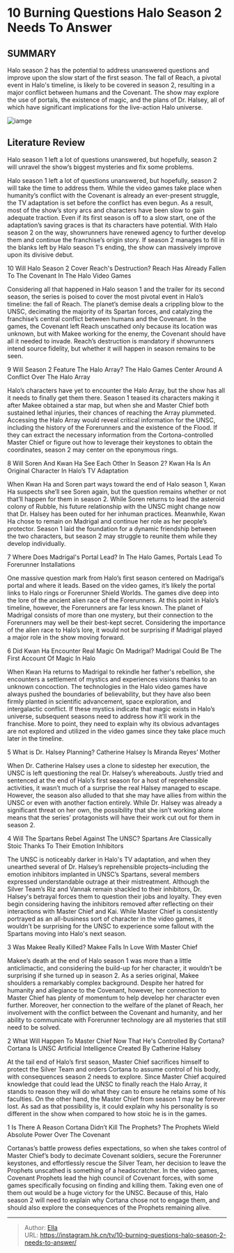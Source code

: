 # 10 Burning Questions Halo Season 2 Needs To Answer


## SUMMARY 


 Halo season 2 has the potential to address unanswered questions and improve upon the slow start of the first season. 
 The fall of Reach, a pivotal event in Halo&#39;s timeline, is likely to be covered in season 2, resulting in a major conflict between humans and the Covenant. 
 The show may explore the use of portals, the existence of magic, and the plans of Dr. Halsey, all of which have significant implications for the live-action Halo universe. 

![iamge](https://static1.srcdn.com/wordpress/wp-content/uploads/2024/01/halo-season-2-questions-answers.jpg)

## Literature Review
Halo season 1 left a lot of questions unanswered, but hopefully, season 2 will unravel the show’s biggest mysteries and fix some problems.




Halo season 1 left a lot of questions unanswered, but hopefully, season 2 will take the time to address them. While the video games take place when humanity’s conflict with the Covenant is already an ever-present struggle, the TV adaptation is set before the conflict has even begun. As a result, most of the show’s story arcs and characters have been slow to gain adequate traction.
Even if its first season is off to a slow start, one of the adaptation’s saving graces is that its characters have potential. With Halo season 2 on the way, showrunners have renewed agency to further develop them and continue the franchise’s origin story. If season 2 manages to fill in the blanks left by Halo season 1&#39;s ending, the show can massively improve upon its divisive debut.











 








 10  Will Halo Season 2 Cover Reach&#39;s Destruction? 
Reach Has Already Fallen To The Covenant In The Halo Video Games
        

Considering all that happened in Halo season 1 and the trailer for its second season, the series is poised to cover the most pivotal event in Halo’s timeline: the fall of Reach. The planet’s demise deals a crippling blow to the UNSC, decimating the majority of its Spartan forces, and catalyzing the franchise’s central conflict between humans and the Covenant. In the games, the Covenant left Reach unscathed only because its location was unknown, but with Makee working for the enemy, the Covenant should have all it needed to invade. Reach’s destruction is mandatory if showrunners intend source fidelity, but whether it will happen in season remains to be seen.





 9  Will Season 2 Feature The Halo Array? 
The Halo Games Center Around A Conflict Over The Halo Array
        

Halo’s characters have yet to encounter the Halo Array, but the show has all it needs to finally get them there. Season 1 teased its characters making it after Makee obtained a star map, but when she and Master Chief both sustained lethal injuries, their chances of reaching the Array plummeted. Accessing the Halo Array would reveal critical information for the UNSC, including the history of the Forerunners and the existence of the Flood. If they can extract the necessary information from the Cortona-controlled Master Chief or figure out how to leverage their keystones to obtain the coordinates, season 2 may center on the eponymous rings.





 8  Will Soren And Kwan Ha See Each Other In Season 2? 
Kwan Ha Is An Original Character In Halo’s TV Adaptation
        

When Kwan Ha and Soren part ways toward the end of Halo season 1, Kwan Ha suspects she’ll see Soren again, but the question remains whether or not that’ll happen for them in season 2. While Soren returns to lead the asteroid colony of Rubble, his future relationship with the UNSC might change now that Dr. Halsey has been outed for her inhuman practices. Meanwhile, Kwan Ha chose to remain on Madrigal and continue her role as her people’s protector. Season 1 laid the foundation for a dynamic friendship between the two characters, but season 2 may struggle to reunite them while they develop individually.





 7  Where Does Madrigal&#39;s Portal Lead? 
In The Halo Games, Portals Lead To Forerunner Installations
        

One massive question mark from Halo’s first season centered on Madrigal’s portal and where it leads. Based on the video games, it’s likely the portal links to Halo rings or Forerunner Shield Worlds. The games dive deep into the lore of the ancient alien race of the Forerunners. At this point in Halo’s timeline, however, the Forerunners are far less known. The planet of Madrigal consists of more than one mystery, but their connection to the Forerunners may well be their best-kept secret. Considering the importance of the alien race to Halo’s lore, it would not be surprising if Madrigal played a major role in the show moving forward.





 6  Did Kwan Ha Encounter Real Magic On Madrigal? 
Madrigal Could Be The First Account Of Magic In Halo
        

When Kwan Ha returns to Madrigal to rekindle her father&#39;s rebellion, she encounters a settlement of mystics and experiences visions thanks to an unknown concoction. The technologies in the Halo video games have always pushed the boundaries of believability, but they have also been firmly planted in scientific advancement, space exploration, and intergalactic conflict. If these mystics indicate that magic exists in Halo’s universe, subsequent seasons need to address how it’ll work in the franchise. More to point, they need to explain why its obvious advantages are not explored and utilized in the video games since they take place much later in the timeline.





 5  What is Dr. Halsey Planning? 
Catherine Halsey Is Miranda Reyes’ Mother


 







When Dr. Catherine Halsey uses a clone to sidestep her execution, the UNSC is left questioning the real Dr. Halsey’s whereabouts. Justly tried and sentenced at the end of Halo’s first season for a host of reprehensible activities, it wasn’t much of a surprise the real Halsey managed to escape. However, the season also alluded to that she may have allies from within the UNSC or even with another faction entirely. While Dr. Halsey was already a significant threat on her own, the possibility that she isn’t working alone means that the series’ protagonists will have their work cut out for them in season 2.





 4  Will The Spartans Rebel Against The UNSC? 
Spartans Are Classically Stoic Thanks To Their Emotion Inhibitors
        

The UNSC is noticeably darker in Halo&#39;s TV adaptation, and when they unearthed several of Dr. Halsey’s reprehensible projects–including the emotion inhibitors implanted in UNSC’s Spartans, several members expressed understandable outrage at their mistreatment. Although the Silver Team’s Riz and Vannak remain shackled to their inhibitors, Dr. Halsey&#39;s betrayal forces them to question their jobs and loyalty. They even begin considering having the inhibitors removed after reflecting on their interactions with Master Chief and Kai. While Master Chief is consistently portrayed as an all-business sort of character in the video games, it wouldn’t be surprising for the UNSC to experience some fallout with the Spartans moving into Halo&#39;s next season.





 3  Was Makee Really Killed? 
Makee Falls In Love With Master Chief


 







Makee’s death at the end of Halo season 1 was more than a little anticlimactic, and considering the build-up for her character, it wouldn’t be surprising if she turned up in season 2. As a series original, Makee shoulders a remarkably complex background. Despite her hatred for humanity and allegiance to the Covenant, however, her connection to Master Chief has plenty of momentum to help develop her character even further. Moreover, her connection to the welfare of the planet of Reach, her involvement with the conflict between the Covenant and humanity, and her ability to communicate with Forerunner technology are all mysteries that still need to be solved.





 2  What Will Happen To Master Chief Now That He&#39;s Controlled By Cortana? 
Cortana Is UNSC Artificial Intelligence Created By Catherine Halsey


 







At the tail end of Halo’s first season, Master Chief sacrifices himself to protect the Silver Team and orders Cortana to assume control of his body, with consequences season 2 needs to explore. Since Master Chief acquired knowledge that could lead the UNSC to finally reach the Halo Array, it stands to reason they will do what they can to ensure he retains some of his faculties. On the other hand, the Master Chief from season 1 may be forever lost. As sad as that possibility is, it could explain why his personality is so different in the show when compared to how stoic he is in the games.





 1  Is There A Reason Cortana Didn’t Kill The Prophets? 
The Prophets Wield Absolute Power Over The Covenant
        

Cortanas’s battle prowess defies expectations, so when she takes control of Master Chief’s body to decimate Covenant soldiers, secure the Forerunner keystones, and effortlessly rescue the Silver Team, her decision to leave the Prophets unscathed is something of a headscratcher. In the video games, Covenant Prophets lead the high council of Covenant forces, with some games specifically focusing on finding and killing them. Taking even one of them out would be a huge victory for the UNSC. Because of this, Halo season 2 will need to explain why Cortana chose not to engage them, and should also explore the consequences of the Prophets remaining alive. 

---

> Author: [Ella](https://instagram.hk.cn/)  
> URL: https://instagram.hk.cn/tv/10-burning-questions-halo-season-2-needs-to-answer/  

